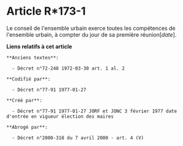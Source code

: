 # Article R*173-1

Le conseil de l'ensemble urbain exerce toutes les compétences de l'ensemble urbain, à compter du jour de sa première
réunion[*date*].

**Liens relatifs à cet article**

	**Anciens textes**:

	  - Décret n°72-248 1972-03-30 art. 1 al. 2

	**Codifié par**:

	  - Décret n°77-91 1977-01-27

	**Créé par**:

	  - Décret n°77-91 1977-01-27 JORF et JONC 3 février 1977 date d'entrée en vigueur élection des maires

	**Abrogé par**:

	  - Décret n°2000-318 du 7 avril 2000 - art. 4 (V)
